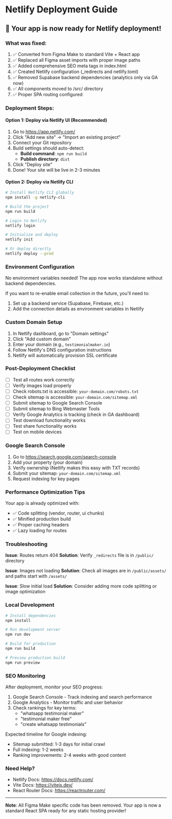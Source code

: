 # Netlify Deployment Guide

## 🚀 Your app is now ready for Netlify deployment!

### What was fixed:
1. ✅ Converted from Figma Make to standard Vite + React app
2. ✅ Replaced all Figma asset imports with proper image paths
3. ✅ Added comprehensive SEO meta tags in index.html
4. ✅ Created Netlify configuration (_redirects and netlify.toml)
5. ✅ Removed Supabase backend dependencies (analytics only via GA now)
6. ✅ All components moved to /src/ directory
7. ✅ Proper SPA routing configured

### Deployment Steps:

#### Option 1: Deploy via Netlify UI (Recommended)
1. Go to https://app.netlify.com/
2. Click "Add new site" → "Import an existing project"
3. Connect your Git repository
4. Build settings should auto-detect:
   - **Build command**: `npm run build`
   - **Publish directory**: `dist`
5. Click "Deploy site"
6. Done! Your site will be live in 2-3 minutes

#### Option 2: Deploy via Netlify CLI
```bash
# Install Netlify CLI globally
npm install -g netlify-cli

# Build the project
npm run build

# Login to Netlify
netlify login

# Initialize and deploy
netlify init

# Or deploy directly
netlify deploy --prod
```

### Environment Configuration

No environment variables needed! The app now works standalone without backend dependencies.

If you want to re-enable email collection in the future, you'll need to:
1. Set up a backend service (Supabase, Firebase, etc.)
2. Add the connection details as environment variables in Netlify

### Custom Domain Setup

1. In Netlify dashboard, go to "Domain settings"
2. Click "Add custom domain"
3. Enter your domain (e.g., `testimonialmaker.in`)
4. Follow Netlify's DNS configuration instructions
5. Netlify will automatically provision SSL certificate

### Post-Deployment Checklist

- [ ] Test all routes work correctly
- [ ] Verify images load properly
- [ ] Check robots.txt is accessible: `your-domain.com/robots.txt`
- [ ] Check sitemap is accessible: `your-domain.com/sitemap.xml`
- [ ] Submit sitemap to Google Search Console
- [ ] Submit sitemap to Bing Webmaster Tools
- [ ] Verify Google Analytics is tracking (check in GA dashboard)
- [ ] Test download functionality works
- [ ] Test share functionality works
- [ ] Test on mobile devices

### Google Search Console

1. Go to https://search.google.com/search-console
2. Add your property (your domain)
3. Verify ownership (Netlify makes this easy with TXT records)
4. Submit your sitemap: `your-domain.com/sitemap.xml`
5. Request indexing for key pages

### Performance Optimization Tips

Your app is already optimized with:
- ✅ Code splitting (vendor, router, ui chunks)
- ✅ Minified production build
- ✅ Proper caching headers
- ✅ Lazy loading for routes

### Troubleshooting

**Issue**: Routes return 404
**Solution**: Verify `_redirects` file is in `/public/` directory

**Issue**: Images not loading
**Solution**: Check all images are in `/public/assets/` and paths start with `/assets/`

**Issue**: Slow initial load
**Solution**: Consider adding more code splitting or image optimization

### Local Development

```bash
# Install dependencies
npm install

# Run development server
npm run dev

# Build for production
npm run build

# Preview production build
npm run preview
```

### SEO Monitoring

After deployment, monitor your SEO progress:
1. Google Search Console - Track indexing and search performance
2. Google Analytics - Monitor traffic and user behavior
3. Check rankings for key terms:
   - "whatsapp testimonial maker"
   - "testimonial maker free"
   - "create whatsapp testimonials"

Expected timeline for Google indexing:
- Sitemap submitted: 1-3 days for initial crawl
- Full indexing: 1-2 weeks
- Ranking improvements: 2-4 weeks with good content

### Need Help?

- Netlify Docs: https://docs.netlify.com/
- Vite Docs: https://vitejs.dev/
- React Router Docs: https://reactrouter.com/

---

**Note**: All Figma Make specific code has been removed. Your app is now a standard React SPA ready for any static hosting provider!
